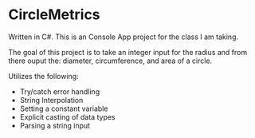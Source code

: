 # CircleMetrics
Written in C#. This is an Console App project for the class I am taking.

The goal of this project is to take an integer input for the radius and from there ouput the: diameter, circumference, and area of a circle.

Utilizes the following:
<ul>
<li>Try/catch error handling</li>
<li>String Interpolation</li>
<li>Setting a constant variable</li>
<li>Explicit casting of data types</li>
<li>Parsing a string input</li> 
</ul>
